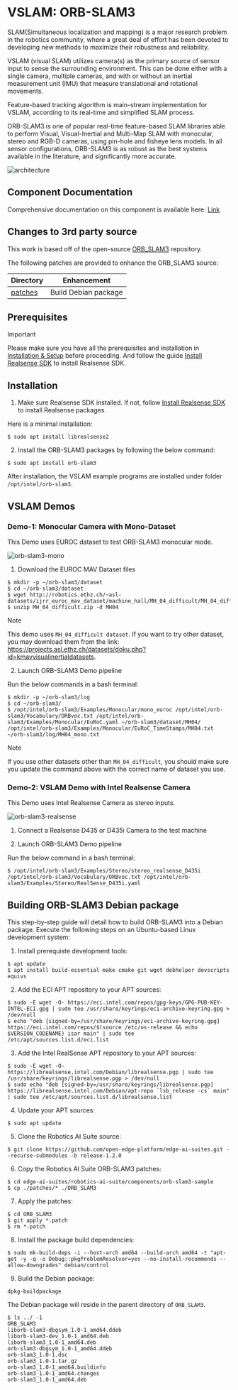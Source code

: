# VSLAM: ORB-SLAM3

SLAM(Simultaneous localization and mapping) is a major research problem in the robotics community, where a great deal of effort has been devoted to developing new methods to maximize their robustness and reliability.

VSLAM (visual SLAM) utilizes camera(s) as the primary source of sensor input to sense the surrounding environment. This can be done either with a single camera, multiple cameras, and with or without an inertial measurement unit (IMU) that measure translational and rotational movements.

Feature-based tracking algorithm is main-stream implementation for VSLAM, according to its real-time and simplified SLAM process.

ORB-SLAM3 is one of popular real-time feature-based SLAM libraries able to perform Visual, Visual-Inertial and Multi-Map SLAM with monocular, stereo and RGB-D cameras, using pin-hole and fisheye lens models. In all sensor configurations, ORB-SLAM3 is as robust as the best systems available in the literature, and significantly more accurate.

![architecture](README.assets/ORB-SLAM3-Architecture.png)

## Component Documentation

Comprehensive documentation on this component is available here: [Link](https://docs.openedgeplatform.intel.com/edge-ai-suites/robotics-ai-suite/main/embodied/sample_pipelines/ORB_VSLAM.html)

## Changes to 3rd party source

This work is based off of the open-source [ORB_SLAM3](https://github.com/UZ-SLAMLab/ORB_SLAM3.git) repository.

The following patches are provided to enhance the ORB_SLAM3 source:

| Directory          | Enhancement                  |
| ------------------ | ---------------------------- |
| [patches](patches) | Build Debian package         |

## Prerequisites

> [!IMPORTANT]
> Please make sure you have all the prerequisites and installation in [Installation & Setup](https://docs.openedgeplatform.intel.com/edge-ai-suites/robotics-ai-suite/main/embodied/installation_setup.html) before proceeding.
> And follow the guide [Install Realsense SDK](https://docs.openedgeplatform.intel.com/edge-ai-suites/robotics-ai-suite/main/embodied/installation_setup/installation/realsense.html) to install Realsense SDK.

## Installation

1. Make sure Realsense SDK installed. If not, follow [Install Realsense SDK](
https://docs.openedgeplatform.intel.com/edge-ai-suites/robotics-ai-suite/main/embodied/installation_setup/installation/realsense.html) to install Realsense packages.

Here is a minimal installation:

```
$ sudo apt install librealsense2
```

2. Install the ORB-SLAM3 packages by following the below command:

```
$ sudo apt install orb-slam3
```

After installation, the VSLAM example programs are installed under folder ``/opt/intel/orb-slam3``.

## VSLAM Demos

### Demo-1: Monocular Camera with Mono-Dataset

This Demo uses EUROC dataset to test ORB-SLAM3 monocular mode.

![orb-slam3-mono](README.assets/orb-slam3-mono.gif)

1. Download the EUROC MAV Dataset files

```
$ mkdir -p ~/orb-slam3/dataset
$ cd ~/orb-slam3/dataset
$ wget http://robotics.ethz.ch/~asl-datasets/ijrr_euroc_mav_dataset/machine_hall/MH_04_difficult/MH_04_difficult.zip
$ unzip MH_04_difficult.zip -d MH04
```

> [!NOTE]
> This demo uses `MH_04_difficult dataset`. If you want to try other dataset, you may download them from the link: https://projects.asl.ethz.ch/datasets/doku.php?id=kmavvisualinertialdatasets.

2. Launch ORB-SLAM3 Demo pipeline

Run the below commands in a bash terminal:

```
$ mkdir -p ~/orb-slam3/log
$ cd ~/orb-slam3/
$ /opt/intel/orb-slam3/Examples/Monocular/mono_euroc /opt/intel/orb-slam3/Vocabulary/ORBvoc.txt /opt/intel/orb-slam3/Examples/Monocular/EuRoC.yaml ~/orb-slam3/dataset/MH04/ /opt/intel/orb-slam3/Examples/Monocular/EuRoC_TimeStamps/MH04.txt  ~/orb-slam3/log/MH04_mono.txt
```

> [!NOTE]
> If you use other datasets other than `MH_04_difficult`, you should make sure you update the command above with the correct name of dataset you use.

### Demo-2: VSLAM Demo with Intel Realsense Camera

This Demo uses Intel Realsense Camera as stereo inputs.

![orb-slam3-realsense](README.assets/orb-slam3-realsense.gif)

1. Connect a Realsense D435 or D435i Camera to the test machine

2. Launch ORB-SLAM3 Demo pipeline

Run the below command in a bash terminal:

```
$ /opt/intel/orb-slam3/Examples/Stereo/stereo_realsense_D435i /opt/intel/orb-slam3/Vocabulary/ORBvoc.txt /opt/intel/orb-slam3/Examples/Stereo/RealSense_D435i.yaml
```

## Building ORB-SLAM3 Debian package

This step-by-step guide will detail how to build ORB-SLAM3 into a Debian package. Execute the following steps on an Ubuntu-based Linux development system:

1. Install prerequiste development tools:

```
$ apt update
$ apt install build-essential make cmake git wget debhelper devscripts equivs
```

2. Add the ECI APT repository to your APT sources:

```
$ sudo -E wget -O- https://eci.intel.com/repos/gpg-keys/GPG-PUB-KEY-INTEL-ECI.gpg | sudo tee /usr/share/keyrings/eci-archive-keyring.gpg > /dev/null
$ echo "deb [signed-by=/usr/share/keyrings/eci-archive-keyring.gpg] https://eci.intel.com/repos/$(source /etc/os-release && echo $VERSION_CODENAME) isar main" | sudo tee /etc/apt/sources.list.d/eci.list
```

3. Add the Intel RealSense APT repository to your APT sources:

```
$ sudo -E wget -O- https://librealsense.intel.com/Debian/librealsense.pgp | sudo tee /usr/share/keyrings/librealsense.pgp > /dev/null
$ sudo echo "deb [signed-by=/usr/share/keyrings/librealsense.pgp] https://librealsense.intel.com/Debian/apt-repo `lsb_release -cs` main" | sudo tee /etc/apt/sources.list.d/librealsense.list
```

4. Update your APT sources:

```
$ sudo apt update
```

5. Clone the Robotics AI Suite source:

```
$ git clone https://github.com/open-edge-platform/edge-ai-suites.git --recurse-submodules -b release-1.2.0
```

6. Copy the Robotics AI Suite ORB-SLAM3 patches:

```
$ cd edge-ai-suites/robotics-ai-suite/components/orb-slam3-sample
$ cp ./patches/* ./ORB_SLAM3
```

7. Apply the patches:

```
$ cd ORB_SLAM3
$ git apply *.patch
$ rm *.patch
```

8. Install the package build dependencies:

```
$ sudo mk-build-deps -i --host-arch amd64 --build-arch amd64 -t "apt-get -y -q -o Debug::pkgProblemResolver=yes --no-install-recommends --allow-downgrades" debian/control
```

9. Build the Debian package:

```
dpkg-buildpackage
```

The Debian package will reside in the parent directory of `ORB_SLAM3`.

```
$ ls ../ -1
ORB_SLAM3
liborb-slam3-dbgsym_1.0-1_amd64.ddeb
liborb-slam3-dev_1.0-1_amd64.deb
liborb-slam3_1.0-1_amd64.deb
orb-slam3-dbgsym_1.0-1_amd64.ddeb
orb-slam3_1.0-1.dsc
orb-slam3_1.0-1.tar.gz
orb-slam3_1.0-1_amd64.buildinfo
orb-slam3_1.0-1_amd64.changes
orb-slam3_1.0-1_amd64.deb
```

